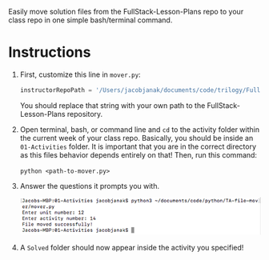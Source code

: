 Easily move solution files from the FullStack-Lesson-Plans repo to your class repo in one simple bash/terminal command.

# Instructions
1. First, customize this line in `mover.py`:

    ```python
    instructorRepoPath = '/Users/jacobjanak/documents/code/trilogy/FullStack-Lesson-Plans'
    ```

    You should replace that string with your own path to the FullStack-Lesson-Plans repository.

2. Open terminal, bash, or command line and `cd` to the activity folder within the current week of your class repo. Basically, you should be inside an `01-Activities` folder. It is important that you are in the correct directory as this files behavior depends entirely on that! Then, run this command:

    `python <path-to-mover.py>`

3. Answer the questions it prompts you with.

    ![Alt text](./example.png?raw=true "Example")

4. A `Solved` folder should now appear inside the activity you specified!
